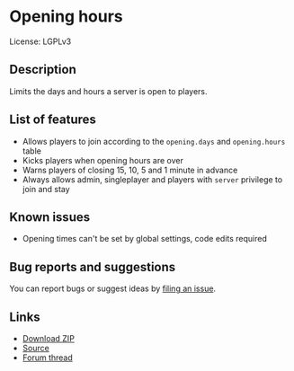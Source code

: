 # Opening hours
License: LGPLv3

## Description
Limits the days and hours a server is open to players.

## List of features

- Allows players to join according to the `opening.days` and `opening.hours` table
- Kicks players when opening hours are over
- Warns players of closing 15, 10, 5 and 1 minute in advance
- Always allows admin, singleplayer and players with `server` privilege to join and stay

## Known issues
- Opening times can't be set by global settings, code edits required

## Bug reports and suggestions
You can report bugs or suggest ideas by [filing an issue](http://github.com/tacotexmex/opening_hours/issues/new).

## Links
* [Download ZIP](https://github.com/tacotexmex/opening_hours/archive/master.zip)
* [Source](https://github.com/tacotexmex/opening_hours/)
* [Forum thread](https://forum.minetest.net/viewtopic.php?f=9&t=18168)
